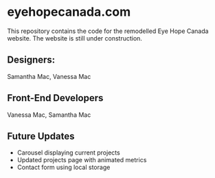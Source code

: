 # eyehopecanada.com

This repository contains the code for the remodelled Eye Hope Canada website. The website is still under construction.

## Designers:
Samantha Mac, Vanessa Mac

## Front-End Developers
Vanessa Mac, Samantha Mac

## Future Updates
- Carousel displaying current projects
- Updated projects page with animated metrics
- Contact form using local storage
